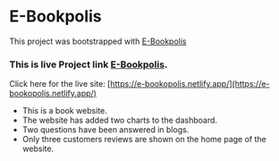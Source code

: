 # E-Bookpolis

This project was bootstrapped with [E-Bookpolis](https://e-bookopolis.netlify.app/)

### This is live Project link [E-Bookpolis](https://e-bookopolis.netlify.app/).
Click here for the live site: [https://e-bookopolis.netlify.app/](https://e-bookopolis.netlify.app/)

- This is a book website.
- The website has added two charts to the dashboard.
- Two questions have been answered in blogs.
- Only three customers reviews are shown on the home page of the website.

